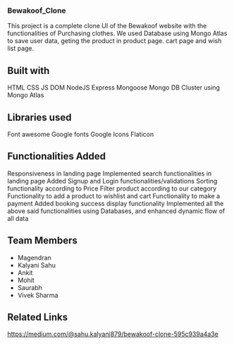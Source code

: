 ### Bewakoof_Clone

This project is a complete clone UI of the Bewakoof website with the functionalities of Purchasing clothes. We used Database using Mongo Atlas to save user data, geting the product in product page. cart page and wish list page.

## Built with
HTML
CSS
JS DOM
NodeJS
Express
Mongoose
Mongo DB Cluster using Mongo Atlas

## Libraries used
Font awesome
Google fonts
Google Icons
Flaticon

## Functionalities Added
Responsiveness in landing page
Implemented search functionalities in landing page
Added Signup and Login functionalities/validations
Sorting functionality according to Price
Filter product according to our category
Functionality to add a product to wishlist and cart
Functionality to make a payment
Added booking success display functionality
Implemented all the above said functionalities using Databases, and enhanced dynamic flow of all data

## Team Members
<ul>
  <li>Magendran</li>
  <li>Kalyani Sahu</li>
  <li>Ankit</li>
  <li>Mohit</li>
  <li>Saurabh</li>
  <li>Vivek Sharma</li>
</ul>

## Related Links
https://medium.com/@sahu.kalyani879/bewakoof-clone-595c939a4a3e
